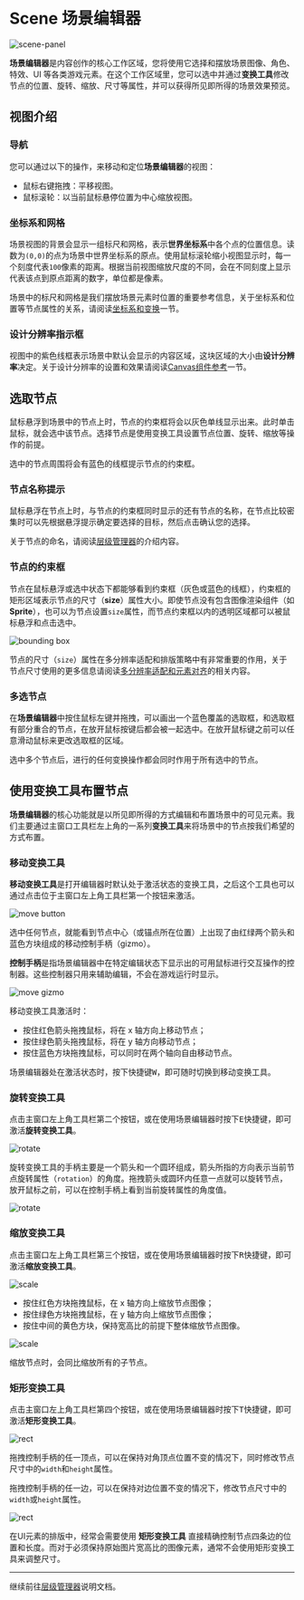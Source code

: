 # Scene 场景编辑器

![scene-panel](../index/scene.png)

**场景编辑器**是内容创作的核心工作区域，您将使用它选择和摆放场景图像、角色、特效、UI 等各类游戏元素。在这个工作区域里，您可以选中并通过**变换工具**修改节点的位置、旋转、缩放、尺寸等属性，并可以获得所见即所得的场景效果预览。

## 视图介绍

### 导航

您可以通过以下的操作，来移动和定位**场景编辑器**的视图：

- <kbd>鼠标右键拖拽</kbd>：平移视图。
- <kbd>鼠标滚轮</kbd>：以当前鼠标悬停位置为中心缩放视图。

### 坐标系和网格

场景视图的背景会显示一组标尺和网格，表示**世界坐标系**中各个点的位置信息。读数为`(0,0)`的点为场景中世界坐标系的原点。使用鼠标滚轮缩小视图显示时，每一个刻度代表`100`像素的距离。根据当前视图缩放尺度的不同，会在不同刻度上显示代表该点到原点距离的数字，单位都是像素。

场景中的标尺和网格是我们摆放场景元素时位置的重要参考信息，关于坐标系和位置等节点属性的关系，请阅读[坐标系和变换](../../../content-workflow/transform.md)一节。

### 设计分辨率指示框

视图中的紫色线框表示场景中默认会显示的内容区域，这块区域的大小由**设计分辨率**决定。关于设计分辨率的设置和效果请阅读[Canvas组件参考](../../../components/canvas.md)一节。

## 选取节点

鼠标悬浮到场景中的节点上时，节点的约束框将会以灰色单线显示出来。此时单击鼠标，就会选中该节点。选择节点是使用变换工具设置节点位置、旋转、缩放等操作的前提。

选中的节点周围将会有蓝色的线框提示节点的约束框。

### 节点名称提示

鼠标悬浮在节点上时，与节点的约束框同时显示的还有节点的名称，在节点比较密集时可以先根据悬浮提示确定要选择的目标，然后点击确认您的选择。

关于节点的命名，请阅读[层级管理器](node-tree.md)的介绍内容。

### 节点的约束框

节点在鼠标悬浮或选中状态下都能够看到约束框（灰色或蓝色的线框），约束框的矩形区域表示节点的尺寸（**size**）属性大小。即使节点没有包含图像渲染组件（如**Sprite**），也可以为节点设置`size`属性，而节点约束框以内的透明区域都可以被鼠标悬浮和点击选中。

![bounding box](scene/boundingbox.png)

节点的尺寸（`size`）属性在多分辨率适配和排版策略中有非常重要的作用，关于节点尺寸使用的更多信息请阅读[多分辨率适配和元素对齐](../../../ui/multi-resolution.md)的相关内容。

### 多选节点

在**场景编辑器**中按住鼠标左键并拖拽，可以画出一个蓝色覆盖的选取框，和选取框有部分重合的节点，在放开鼠标按键后都会被一起选中。在放开鼠标键之前可以任意滑动鼠标来更改选取框的区域。

选中多个节点后，进行的任何变换操作都会同时作用于所有选中的节点。


## 使用变换工具布置节点

**场景编辑器**的核心功能就是以所见即所得的方式编辑和布置场景中的可见元素。我们主要通过主窗口工具栏左上角的一系列**变换工具**来将场景中的节点按我们希望的方式布置。

### 移动变换工具

**移动变换工具**是打开编辑器时默认处于激活状态的变换工具，之后这个工具也可以通过点击位于主窗口左上角工具栏第一个按钮来激活。

![move button](scene/move_button.png)

选中任何节点，就能看到节点中心（或锚点所在位置）上出现了由红绿两个箭头和蓝色方块组成的移动控制手柄（gizmo）。

**控制手柄**是指场景编辑器中在特定编辑状态下显示出的可用鼠标进行交互操作的控制器。这些控制器只用来辅助编辑，不会在游戏运行时显示。

![move gizmo](scene/move_gizmo.png)

移动变换工具激活时：

- 按住红色箭头拖拽鼠标，将在 x 轴方向上移动节点；
- 按住绿色箭头拖拽鼠标，将在 y 轴方向移动节点；
- 按住蓝色方块拖拽鼠标，可以同时在两个轴向自由移动节点。

场景编辑器处在激活状态时，按下快捷键<kbd>W</kbd>，即可随时切换到移动变换工具。

### 旋转变换工具

点击主窗口左上角工具栏第二个按钮，或在使用场景编辑器时按下<kbd>E</kbd>快捷键，即可激活**旋转变换工具**。

![rotate](scene/rotate_button.png)

旋转变换工具的手柄主要是一个箭头和一个圆环组成，箭头所指的方向表示当前节点旋转属性（`rotation`）的角度。拖拽箭头或圆环内任意一点就可以旋转节点，放开鼠标之前，可以在控制手柄上看到当前旋转属性的角度值。

![rotate](scene/rotate_gizmo.png)

### 缩放变换工具

点击主窗口左上角工具栏第三个按钮，或在使用场景编辑器时按下<kbd>R</kbd>快捷键，即可激活**缩放变换工具**。

![scale](scene/scale_button.png)

- 按住红色方块拖拽鼠标，在 x 轴方向上缩放节点图像；
- 按住绿色方块拖拽鼠标，在 y 轴方向上缩放节点图像；
- 按住中间的黄色方块，保持宽高比的前提下整体缩放节点图像。

![scale](scene/scale_gizmo.png)

缩放节点时，会同比缩放所有的子节点。

### 矩形变换工具

点击主窗口左上角工具栏第四个按钮，或在使用场景编辑器时按下<kbd>T</kbd>快捷键，即可激活**矩形变换工具**。

![rect](scene/rect_button.png)

拖拽控制手柄的任一顶点，可以在保持对角顶点位置不变的情况下，同时修改节点尺寸中的`width`和`height`属性。

拖拽控制手柄的任一边，可以在保持对边位置不变的情况下，修改节点尺寸中的`width`或`height`属性。

![rect](scene/rect_gizmo.png)

在UI元素的排版中，经常会需要使用 **矩形变换工具** 直接精确控制节点四条边的位置和长度。而对于必须保持原始图片宽高比的图像元素，通常不会使用矩形变换工具来调整尺寸。

---

继续前往[层级管理器](node-tree.md)说明文档。
